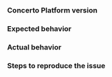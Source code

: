 ### Concerto Platform version


### Expected behavior


### Actual behavior


### Steps to reproduce the issue
